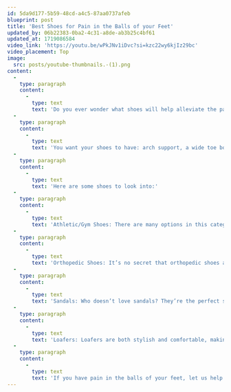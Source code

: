 ```yaml
---
id: 5da9d177-5b59-48cd-a4c5-87aa0737afeb
blueprint: post
title: 'Best Shoes for Pain in the Balls of your Feet'
updated_by: 06b22383-0ba2-4c31-a8de-ab3b25c4bf61
updated_at: 1719086584
video_link: 'https://youtu.be/wPkJNv1iDvc?si=kzc22wy6kjIz29bc'
video_placement: Top
image:
  src: posts/youtube-thumbnails.-(1).png
content:
  -
    type: paragraph
    content:
      -
        type: text
        text: 'Do you ever wonder what shoes will help alleviate the pain in the balls of your feet? The right pair of shoes can help you reduce or even get rid of the pain in the balls of your feet.'
  -
    type: paragraph
    content:
      -
        type: text
        text: 'You want your shoes to have: arch support, a wide toe box, cushion, and low heels.'
  -
    type: paragraph
    content:
      -
        type: text
        text: 'Here are some shoes to look into:'
  -
    type: paragraph
    content:
      -
        type: text
        text: 'Athletic/Gym Shoes: There are many options in this category. Some great companies to look into are Brooks, Aasics, Altra and New Balance.e With the right arch support, cushioning, and wide toe box, athletic shoes will give you the relief you need to stay on your feet all day long.'
  -
    type: paragraph
    content:
      -
        type: text
        text: 'Orthopedic Shoes: It’s no secret that orthopedic shoes are designed to provide support and cushioning for foot pain. They are the perfect choice for anyone suffering from ball of foot pain. These shoes have the necessary features, including arch support, cushioning, and a wide toe box, to provide ultimate relief from your pain.'
  -
    type: paragraph
    content:
      -
        type: text
        text: 'Sandals: Who doesn’t love sandals? They’re the perfect summer footwear! But, did you know that sandals with a contoured footbed and ample cushioning can reduce pressure on your forefoot? Adjustable straps also help to ensure a comfortable and secure fit. Some great companies to look into are Birkenstocks and Vionics.'
  -
    type: paragraph
    content:
      -
        type: text
        text: 'Loafers: Loafers are both stylish and comfortable, making them an excellent choice for anyone looking for relief from ball of foot pain. With a wide toe box and cushioned sole, they distribute your weight evenly, reducing the pressure on the ball of your foot.'
  -
    type: paragraph
    content:
      -
        type: text
        text: 'If you have pain in the balls of your feet, let us help you! Make an appointment today!'
---
```

